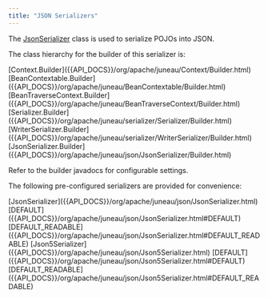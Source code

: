 ```yaml
---
title: "JSON Serializers"
---
```


The [JsonSerializer]({{API_DOCS}}/org/apache/juneau/json/JsonSerializer.html) class is used to serialize POJOs into
JSON.

The class hierarchy for the builder of this serializer is:

<tree>
<node-0><java-abstract-class>[Context.Builder]({{API_DOCS}}/org/apache/juneau/Context/Builder.html)</java-abstract-class></node-0>
<node-1><java-abstract-class>[BeanContextable.Builder]({{API_DOCS}}/org/apache/juneau/BeanContextable/Builder.html)</java-abstract-class></node-1>
<node-2><java-abstract-class>[BeanTraverseContext.Builder]({{API_DOCS}}/org/apache/juneau/BeanTraverseContext/Builder.html)</java-abstract-class></node-2>
<node-3><java-abstract-class>[Serializer.Builder]({{API_DOCS}}/org/apache/juneau/serializer/Serializer/Builder.html)</java-abstract-class></node-3>
<node-4><java-abstract-class>[WriterSerializer.Builder]({{API_DOCS}}/org/apache/juneau/serializer/WriterSerializer/Builder.html)</java-abstract-class></node-4>
<node-5><java-class>[JsonSerializer.Builder]({{API_DOCS}}/org/apache/juneau/json/JsonSerializer/Builder.html)</java-class></node-5>
</tree>

Refer to the builder javadocs for configurable settings.

The following pre-configured serializers are provided for convenience:

<tree>
<node-0><java-class>[JsonSerializer]({{API_DOCS}}/org/apache/juneau/json/JsonSerializer.html)</java-class></node-0>
<node-1><javac-field>[DEFAULT]({{API_DOCS}}/org/apache/juneau/json/JsonSerializer.html#DEFAULT)</javac-field><javac-field>[DEFAULT_READABLE]({{API_DOCS}}/org/apache/juneau/json/JsonSerializer.html#DEFAULT_READABLE)</javac-field></node-1>
<node-0><java-class>[Json5Serializer]({{API_DOCS}}/org/apache/juneau/json/Json5Serializer.html)</java-class></node-0>
<node-1><javac-field>[DEFAULT]({{API_DOCS}}/org/apache/juneau/json/Json5Serializer.html#DEFAULT)</javac-field><javac-field>[DEFAULT_READABLE]({{API_DOCS}}/org/apache/juneau/json/Json5Serializer.html#DEFAULT_READABLE)</javac-field></node-1>
</tree>